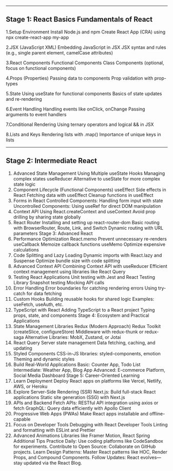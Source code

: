 -------------------------------------------------------------------------------------------------------
Stage 1: React Basics
Fundamentals of React
-------------------------------------------------------------------------------------------------------

1.Setup Environment 
    Install Node.js and npm
    Create React App (CRA) using npx create-react-app my-app
   
2.JSX (JavaScript XML) 
    Embedding JavaScript in JSX
    JSX syntax and rules (e.g., single parent element, camelCase attributes)
    
3.React Components 
    Functional Components
    Class Components (optional, focus on functional components)
    
4.Props (Properties)
    Passing data to components
    Prop validation with prop-types
    
5.State 
    Using useState for functional components
    Basics of state updates and re-rendering
    
6.Event Handling 
    Handling events like onClick, onChange
    Passing arguments to event handlers
    
7.Conditional Rendering 
    Using ternary operators and logical && in JSX
    
8.Lists and Keys 
    Rendering lists with .map()
    Importance of unique keys in lists

------------------------------------------------------------------------------------------------------ 
Stage 2: Intermediate React
-------------------------------------------------------------------------------------------------------

1. Advanced State Management
Using Multiple useState Hooks
Managing complex states
useReducer
Alternative to useState for more complex state logic
2. Component Lifecycle (Functional Components)
useEffect
Side effects in React
Fetching data with useEffect
Cleanup functions in useEffect
3. Forms in React
Controlled Components:
Handling form input with state
Uncontrolled Components:
Using useRef for direct DOM manipulation
4. Context API
Using React.createContext and useContext
Avoid prop drilling by sharing state globally
5. React Router
Installing and setting up react-router-dom
Basic routing with BrowserRouter, Route, Link, and Switch
Dynamic routing with URL parameters
Stage 3: Advanced React
1. Performance Optimization
React.memo
Prevent unnecessary re-renders
useCallback
Memoize callback functions
useMemo
Optimize expensive calculations
2. Code Splitting and Lazy Loading
Dynamic imports with React.lazy and Suspense
Optimize bundle size with code splitting
3. Advanced Context API
Combining Context API with useReducer
Efficient context management using libraries like React Query
4. Testing React Applications
Unit testing with Jest and React Testing Library
Snapshot testing
Mocking API calls
5. Error Handling
Error boundaries for catching rendering errors
Using try-catch for data fetching
6. Custom Hooks
Building reusable hooks for shared logic
Examples: useFetch, useAuth, etc.
7. TypeScript with React
Adding TypeScript to a React project
Typing props, state, and components
Stage 4: Ecosystem and Practical Applications
1. State Management Libraries
Redux (Modern Approach)
Redux Toolkit (createSlice, configureStore)
Middleware with redux-thunk or redux-saga
Alternative Libraries:
MobX, Zustand, or Jotai
2. React Query
Server state management
Data fetching, caching, and updating
3. Styled Components
CSS-in-JS libraries: styled-components, emotion
Theming and dynamic styles
4. Build Real-World Applications
Basic: Counter App, Todo List
Intermediate: Weather App, Blog App
Advanced: E-commerce Platform, Social Media Dashboard
Stage 5: Career-Oriented Learning
1. Learn Deployment
Deploy React apps on platforms like Vercel, Netlify, AWS, or Heroku
2. Explore Server-Side Rendering (SSR)
Next.js: Build full-stack React applications
Static site generation (SSG) with Next.js
3. APIs and Backend
Fetch APIs: RESTful API integration using axios or fetch
GraphQL: Query data efficiently with Apollo Client
4. Progressive Web Apps (PWAs)
Make React apps installable and offline-capable
5. Focus on Developer Tools
Debugging with React Developer Tools
Linting and formatting with ESLint and Prettier
6. Advanced Animations
Libraries like Framer Motion, React Spring
Additional Tips
Practice Daily: Use coding platforms like CodeSandbox for experiments.
Contribute to Open Source: Collaborate on GitHub projects.
Learn Design Patterns: Master React patterns like HOC, Render Props, and Compound Components.
Follow Updates: React evolves—stay updated via the React Blog.
